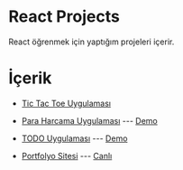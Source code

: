 # React Projects

React öğrenmek için yaptığım projeleri içerir.

# İçerik

- [Tic Tac Toe Uygulaması](https://github.com/AhmetOsmn/react-projects/tree/main/01.tic-tac-toe) 

- [Para Harcama Uygulaması](https://github.com/AhmetOsmn/react-projects/tree/main/02.para-harcama-uygulamasi) --- [Demo](https://02-para-harcama-uygulamasi.netlify.app/)

- [TODO Uygulaması](https://github.com/AhmetOsmn/react-projects/tree/main/03.todo-app) --- [Demo](https://03-todo-app.netlify.app/)

- [Portfolyo Sitesi](https://github.com/AhmetOsmn/react-projects/tree/main/04.my-portfolio) --- [Canlı](https://ahmetosmn.netlify.app/)
